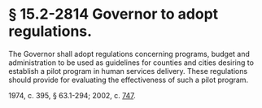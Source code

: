 # § 15.2-2814 Governor to adopt regulations.

<p>The Governor shall adopt regulations concerning programs, budget and administration to be used as guidelines for counties and cities desiring to establish a pilot program in human services delivery. These regulations should provide for evaluating the effectiveness of such a pilot program.</p><p>1974, c. 395, § 63.1-294; 2002, c. <a href='http://lis.virginia.gov/cgi-bin/legp604.exe?021+ful+CHAP0747'>747</a>.</p>